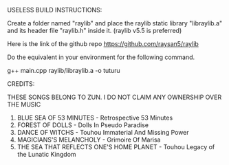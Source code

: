 USELESS BUILD INSTRUCTIONS:

  Create a folder named "raylib" and place the raylib static library "libraylib.a" and its header file "raylib.h" inside it. (raylib v5.5 is preferred)
  
  Here is the link of the github repo https://github.com/raysan5/raylib


  Do the equivalent in your environment for the following command.
  
  g++ main.cpp raylib/libraylib.a -o tuturu

CREDITS:

  THESE SONGS BELONG TO ZUN. I DO NOT CLAIM ANY OWNERSHIP OVER THE MUSIC

  1. BLUE SEA OF 53 MINUTES - Retrospective 53 Minutes
  2. FOREST OF DOLLS - Dolls In Pseudo Paradise
  3. DANCE OF WITCHS - Touhou Immaterial And Missing Power
  4. MAGICIANS'S MELANCHOLY - Grimoire Of Marisa
  5. THE SEA THAT REFLECTS ONE'S HOME PLANET - Touhou Legacy of the Lunatic Kingdom

